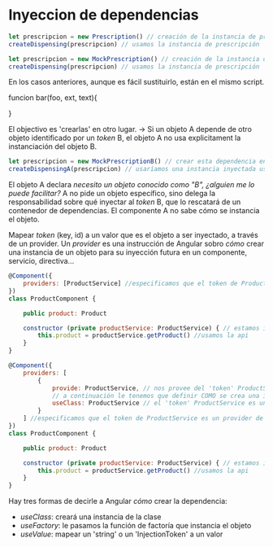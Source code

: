 # Inyeccion de dependencias

```javascript
let prescripcion = new Prescription() // creación de la instancia de prescripcion
createDispensing(prescripcion) // usamos la instancia de prescripción
```

```javascript
let prescripcion = new MockPrescription() // creación de la instancia de prescripcion
createDispensing(prescripcion) // usamos la instancia de prescripción
```

En los casos anteriores, aunque es fácil sustituirlo, están en el mismo script.

funcion bar(foo, ext, text){

}

El objectivo es 'crearlas' en otro lugar. -> Si un objeto A depende de otro objeto identificado por un *token* B, el objeto A no usa explicitament la instanciación del objeto B. 

```javascript
let prescripcion = new MockPrescriptionB() // crear esta dependencia en otro lugar, identificada por un id o 'token'
createDispensingA(prescripcion) // usaríamos una instancia inyectada usando el 'token'
```

El objeto A declara *necesito un objeto conocido como "B", ¿alguien me lo puede facilitar?* A no pide un objeto específico, sino delega la responsabilidad sobre qué inyectar al *token* B, que lo rescatará de un contenedor de dependencias. El componente A no sabe cómo se instancia el objeto.

Mapear *token* (key, id) a un valor que es el objeto a ser inyectado, a través de un provider. Un *provider* es una instrucción de Angular sobro *cómo* crear una instancia de un objeto para su inyección futura en un componente, servicio, directiva...

```javascript
@Component({
    providers: [ProductService] //especificamos que el token de ProductService es un provider de inyección
})
class ProductComponent {

    public product: Product

    constructor (private productService: ProductService) { // estamos inyectando el servicio representado por el token ProductService
        this.product = productService.getProduct() //usamos la api
    }
}
```

```javascript
@Component({
    providers: [
        {
            provide: ProductService, // nos provee del 'token' ProductService
            // a continuación le tenemos que definir COMO se crea una instancia de el token
            useClass: ProductService // el 'token' ProductService es una instancia de la clase ProductService 
        }
    ] //especificamos que el token de ProductService es un provider de inyección
})
class ProductComponent {

    public product: Product

    constructor (private productService: ProductService) { // estamos inyectando el servicio representado por el token ProductService
        this.product = productService.getProduct() //usamos la api
    }
}
```

Hay tres formas de decirle a Angular *cómo* crear la dependencia:

- *useClass*: creará una instancia de la clase
- *useFactory*: le pasamos la función de factoría que instancia el objeto
- *useValue*: mapear un 'string' o un 'InjectionToken' a un valor



